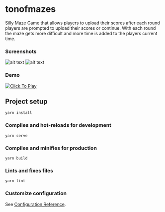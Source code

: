 # tonofmazes

Silly Maze Game that allows players to upload their scores after each round players are prompted to upload their scores or continue. With each round the maze gets more difficult and more time is added to the players current time.

### Screenshots

![alt text](https://github.com/Brianspha/tonofmazes/screenshots/1.png?raw=true)
![alt text](https://github.com/Brianspha/tonofmazes/screenshots/2.png?raw=true)

### Demo

[![Click To Play](https://github.com/Brianspha/tonofmazes/screenshots/1.png?raw=true)](https://drive.google.com/file/d/1BfD-yTmwclvuBXnPDUbvkAOHrCvXWqTT/view?usp=sharing)

## Project setup

```
yarn install
```

### Compiles and hot-reloads for development

```
yarn serve
```

### Compiles and minifies for production

```
yarn build
```

### Lints and fixes files

```
yarn lint
```

### Customize configuration

See [Configuration Reference](https://cli.vuejs.org/config/).
